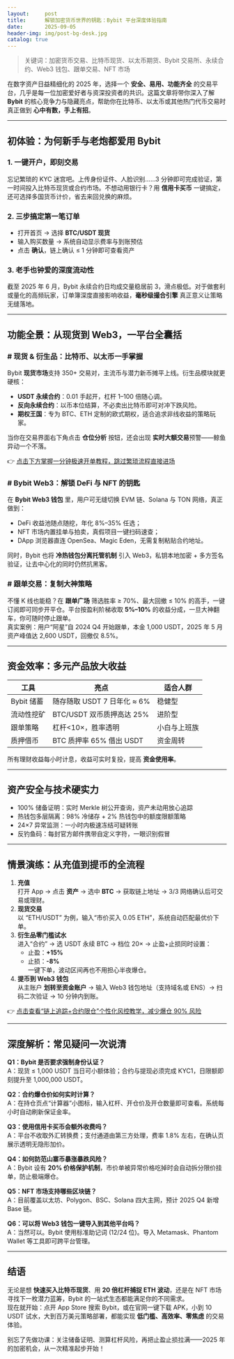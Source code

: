 ```yaml
---
layout:     post
title:      解锁加密货币世界的钥匙：Bybit 平台深度体验指南
date:       2025-09-05
header-img: img/post-bg-desk.jpg
catalog: true
---
```


> 关键词：加密货币交易、比特币现货、以太币期货、Bybit 交易所、永续合约、Web3 钱包、跟单交易、NFT 市场

在数字资产日益精细化的 2025 年，选择一个 **安全、易用、功能齐全** 的交易平台，几乎是每一位加密爱好者与资深投资者的共识。这篇文章将带你深入了解 **Bybit** 的核心竞争力与隐藏亮点，帮助你在比特币、以太币或其他热门代币交易时真正做到 **心中有数，手上有招**。

---

## 初体验：为何新手与老炮都爱用 Bybit

### 1. 一键开户，即刻交易  
忘记繁琐的 KYC 迷宫吧。上传身份证件、人脸识别……3 分钟即可完成验证，第一时间投入比特币现货或合约市场。不想动用银行卡？用 **信用卡买币** 一键搞定，还可选择多国货币计价，省去来回兑换的麻烦。

### 2. 三步搞定第一笔订单  
- 打开首页 → 选择 **BTC/USDT 现货**  
- 输入购买数量 → 系统自动显示费率与到账预估  
- 点击 **确认**，链上确认 ≤ 1 分钟即可查看资产

### 3. 老手也钟爱的深度流动性  
截至 2025 年 6 月，Bybit 永续合约日均成交量稳居前 3，滑点极低。对于做套利或量化的高频玩家，订单簿深度直接影响收益，**毫秒级撮合引擎** 真正意义让策略无缝落地。

---

## 功能全景：从现货到 Web3，一平台全囊括

### # 现货 & 衍生品：比特币、以太币一手掌握
Bybit **现货市场**支持 350+ 交易对，主流币与潜力新币摊平上线。衍生品模块就更硬核：  
- **USDT 永续合约**：0.01 手起开，杠杆 1–100 倍随心调。  
- **反向永续合约**：以币本位结算，不必卖出比特币即可对冲下跌风险。  
- **期权王国**：专为 BTC、ETH 定制的欧式期权，适合追求非线收益的策略玩家。  

当你在交易界面右下角点击 **仓位分析** 按钮，还会出现 **实时大额交易**预警——鲸鱼异动一个不落。

👉 [点击下方掌握一分钟极速开单教程，跳过繁琐流程直接进场](https://okxdog.com/)

### # Bybit Web3：解锁 DeFi 与 NFT 的钥匙
在 **Bybit Web3 钱包** 里，用户可无缝切换 EVM 链、Solana 与 TON 网络，真正做到：  
- DeFi 收益池随点随挖，年化 8%–35% 任选；  
- NFT 市场内置挂单与拍卖，真假项目一键扫码速查；  
- DApp 浏览器直连 OpenSea、Magic Eden，无需复制粘贴合约地址。  

同时，Bybit 也将 **冷热钱包分离托管机制** 引入 Web3，私钥本地加密 + 多方签名验证，让去中心化的同时仍然抗黑客。

### # 跟单交易：复制大神策略
不懂 K 线也能稳？在 **跟单广场** 筛选胜率 ≥ 70%、最大回撤 ≤ 10% 的高手，一键订阅即可同步开平仓。平台按盈利阶梯收取 **5%–10%** 的收益分成，一旦大神翻车，你可随时停止跟单。  
真实案例：用户“阿星”自 2024 Q4 开始跟单，本金 1,000 USDT，2025 年 5 月资产峰值达 2,600 USDT，回撤仅 8.5%。

---

## 资金效率：多元产品放大收益

| 工具 | 亮点 | 适合人群 |
|---|---|---|
| Bybit 储蓄 | 随存随取 USDT 7 日年化 ≈ 6% | 稳健型 |
| 流动性挖矿 | BTC/USDT 双币质押高达 25% | 进阶型 |
| 跟单策略 | 杠杆<10×，胜率透明 | 小白与上班族 |
| 质押借币 | BTC 质押率 65% 借出 USDT | 资金周转 |

所有理财收益每小时计息，收益可实时复投，提高 **资金使用率**。

---

## 资产安全与技术硬实力

- 100% 储备证明：实时 Merkle 树公开查询，资产未动用放心追踪  
- 热钱包多层隔离：98% 冷储存 + 2% 热钱包中的额度限额策略  
- 24×7 异常监测：一小时内极速冻结可疑转账  
- 反钓鱼码：每封官方邮件携带自定义字符，一眼识别假冒

---

## 情景演练：从充值到提币的全流程

1. **充值**  
   打开 App → 点击 **资产** → 选中 **BTC** → 获取链上地址 → 3/3 网络确认后可交易或理财。  
2. **现货交易**  
   以 “ETH/USDT” 为例，输入“市价买入 0.05 ETH”，系统自动匹配最优价下单。  
3. **衍生品零门槛试水**  
   进入“合约” → 选 USDT 永续 BTC → 档位 20× → 止盈+止损同时设置：  
   - 止盈：**+15%**  
   - 止损：**-8%**  
   一键下单，波动区间再也不用担心半夜爆仓。  
4. **提币到 Web3 钱包**  
   从主账户 **划转至资金账户** → 输入 Web3 钱包地址（支持域名或 ENS）→ 扫码二次验证 → 10 分钟内到账。

👉 [点击查看“链上追踪+合约限仓”个性化风控教学，减少爆仓 90% 风险](https://okxdog.com/)

---

## 深度解析：常见疑问一次说清

**Q1：Bybit 是否要求强制身份认证？**  
A：现货 ≤ 1,000 USDT 当日可小额体验；合约与提现必须完成 KYC1，日限额即刻提升至 1,000,000 USDT。

**Q2：合约爆仓价如何实时计算？**  
A：在持仓页点“计算器”小图标，输入杠杆、开仓价及开仓数量即可查看。系统每小时自动刷新保证金率。

**Q3：使用信用卡买币会额外收费吗？**  
A：平台不收取外汇转换费；支付通道由第三方处理，费率 1.8% 左右，在确认页展示透明无隐形加价。

**Q4：如何防范山寨币暴涨暴跌风险？**  
A：Bybit 设有 **20% 价格保护机制**，市价单被异常价格吃掉时会自动拆分限价挂单，防止极端爆仓。

**Q5：NFT 市场支持哪些区块链？**  
A：目前覆盖以太坊、Polygon、BSC、Solana 四大主网，预计 2025 Q4 新增 Base 链。

**Q6：可以将 Web3 钱包一键导入到其他平台吗？**  
A：当然可以。Bybit 使用标准助记词 (12/24 位)。导入 Metamask、Phantom Wallet 等工具即可跨平台管理。

---

## 结语

无论是想 **快速买入比特币现货**、用 **20 倍杠杆捕捉 ETH 波动**，还是在 NFT 市场寻找下一枚潜力蓝筹，Bybit 的一站式生态都能满足你的不同需求。  
现在就开始：点开 App Store 搜索 Bybit，或在官网一键下载 APK，小到 10 USDT 试水，大到百万美元策略部署，都能实现 **低门槛、高效率、零焦虑** 的交易体验。  

别忘了先做功课：关注储备证明、测算杠杆风险，再把止盈止损拉满——2025 年的加密机会，从一次精准起步开始！
